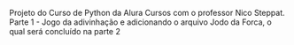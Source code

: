 Projeto do Curso de Python da Alura Cursos com o professor Nico Steppat.
Parte 1 - Jogo da adivinhação e adicionando o arquivo Jodo da Forca, o qual será concluído na parte 2
